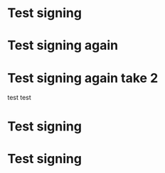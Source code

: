 # Test signing
# Test signing again
# Test signing again take 2
test
test
# Test signing
# Test signing
